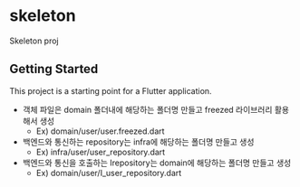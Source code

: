 
# skeleton

Skeleton proj

## Getting Started

This project is a starting point for a Flutter application.

* 객체 파일은 domain 폴더내에 해당하는 폴더명 만들고 freezed 라이브러리 활용해서 생성 
	* Ex) domain/user/user.freezed.dart
* 백엔드와 통신하는 repository는 infra에 해당하는 폴더명 만들고 생성
	* Ex) infra/user/user_repository.dart
* 백엔드와 통신을 호출하는 Irepository는 domain에 해당하는 폴더명 만들고 생성
	* Ex) domain/user/I_user_repository.dart
